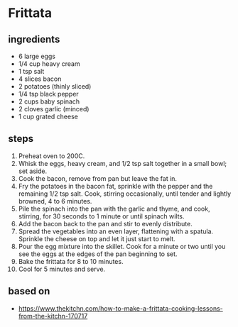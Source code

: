 # Frittata

## ingredients

- 6 large eggs
- 1/4 cup heavy cream
- 1 tsp salt
- 4 slices bacon
- 2 potatoes (thinly sliced)
- 1/4 tsp black pepper
- 2 cups baby spinach
- 2 cloves garlic (minced)
- 1 cup grated cheese

## steps

1. Preheat oven to 200C.
2. Whisk the eggs, heavy cream, and 1/2 tsp salt together in a small bowl; set aside.
3. Cook the bacon, remove from pan but leave the fat in.
4. Fry the potatoes in the bacon fat, sprinkle with the pepper and the remaining 1/2 tsp salt. Cook, stirring occasionally, until tender and lightly browned, 4 to 6 minutes.
5. Pile the spinach into the pan with the garlic and thyme, and cook, stirring, for 30 seconds to 1 minute or until spinach wilts.
6. Add the bacon back to the pan and stir to evenly distribute.
7. Spread the vegetables into an even layer, flattening with a spatula. Sprinkle the cheese on top and let it just start to melt.
8. Pour the egg mixture into the skillet. Cook for a minute or two until you see the eggs at the edges of the pan beginning to set.
9. Bake the frittata for 8 to 10 minutes.
10. Cool for 5 minutes and serve.

## based on

- https://www.thekitchn.com/how-to-make-a-frittata-cooking-lessons-from-the-kitchn-170717
